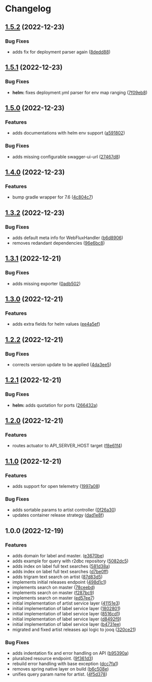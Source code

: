 # Changelog

## [1.5.2](https://github.com/sweatboys/open-discogs-api/compare/v1.5.1...v1.5.2) (2022-12-23)


### Bug Fixes

* adds fix for deployment parser again ([8dedd88](https://github.com/sweatboys/open-discogs-api/commit/8dedd88ae9454a93bf9dda0f533761ec8955e4e8))

## [1.5.1](https://github.com/sweatboys/open-discogs-api/compare/v1.5.0...v1.5.1) (2022-12-23)


### Bug Fixes

* **helm:** fixes deployment.yml parser for env map ranging ([7f09eb8](https://github.com/sweatboys/open-discogs-api/commit/7f09eb821d606a5cad36ec911b6947596735a39b))

## [1.5.0](https://github.com/sweatboys/open-discogs-api/compare/v1.4.0...v1.5.0) (2022-12-23)


### Features

* adds documentations with helm env support ([a591802](https://github.com/sweatboys/open-discogs-api/commit/a5918025402916a1cdab0a0455f0ca792d3c7e98))


### Bug Fixes

* adds missing configurable swagger-ui-url ([27467d8](https://github.com/sweatboys/open-discogs-api/commit/27467d8ca5307682d43f01a52a13ac7d3f3a64ea))

## [1.4.0](https://github.com/sweatboys/open-discogs-api/compare/v1.3.2...v1.4.0) (2022-12-23)


### Features

* bump gradle wrapper for 7.6 ([4c804c7](https://github.com/sweatboys/open-discogs-api/commit/4c804c71fdcc2fe2725c82fd3e50ccf4615fe503))

## [1.3.2](https://github.com/sweatboys/open-discogs-api/compare/v1.3.1...v1.3.2) (2022-12-23)


### Bug Fixes

* adds default meta info for WebFluxHandler ([b6d8906](https://github.com/sweatboys/open-discogs-api/commit/b6d8906fd9274973d8d2b7db99a8bf15e8655092))
* removes redandant dependencies ([96e6bc8](https://github.com/sweatboys/open-discogs-api/commit/96e6bc8763dc8de3c61d4246330db4c8e8570483))

## [1.3.1](https://github.com/sweatboys/open-discogs-api/compare/v1.3.0...v1.3.1) (2022-12-21)


### Bug Fixes

* adds missing exporter ([0adb502](https://github.com/sweatboys/open-discogs-api/commit/0adb502ae6fde792e4b6fa3fe776779515555100))

## [1.3.0](https://github.com/sweatboys/open-discogs-api/compare/v1.2.2...v1.3.0) (2022-12-21)


### Features

* adds extra fields for helm values ([ee4a5ef](https://github.com/sweatboys/open-discogs-api/commit/ee4a5eff98c6b5b279f3173bafd62372f00dc93e))

## [1.2.2](https://github.com/sweatboys/open-discogs-api/compare/v1.2.1...v1.2.2) (2022-12-21)


### Bug Fixes

* corrects version update to be applied ([4da3ee5](https://github.com/sweatboys/open-discogs-api/commit/4da3ee5e6460e76e4b8b12cbe32d9f8bed18208c))

## [1.2.1](https://github.com/sweatboys/open-discogs-api/compare/v1.2.0...v1.2.1) (2022-12-21)


### Bug Fixes

* **helm:** adds quotation for ports ([266432a](https://github.com/sweatboys/open-discogs-api/commit/266432a69f65aaf8f4691cfa79b5af1b67ebfec8))

## [1.2.0](https://github.com/sweatboys/open-discogs-api/compare/v1.1.0...v1.2.0) (2022-12-21)


### Features

* routes actuator to API_SERVER_HOST target ([f8e61f4](https://github.com/sweatboys/open-discogs-api/commit/f8e61f4eb715d601412bfaed0b14874853bd1c00))

## [1.1.0](https://github.com/sweatboys/open-discogs-api/compare/v1.0.0...v1.1.0) (2022-12-21)


### Features

* adds support for open telemetry ([1997a08](https://github.com/sweatboys/open-discogs-api/commit/1997a085f546dba9551fb2a74cb5f077940fc7fd))


### Bug Fixes

* adds sortable params to artist controller ([0f26a30](https://github.com/sweatboys/open-discogs-api/commit/0f26a30445f6b643ee4ad6d9463b6ae9b8aa046e))
* updates container release strategy ([dad1e8f](https://github.com/sweatboys/open-discogs-api/commit/dad1e8f5effc5fa525f052e3eabce9b60ee29a19))

## 1.0.0 (2022-12-19)


### Features

* adds domain for label and master. ([e3670be](https://github.com/sweatboys/open-discogs-api/commit/e3670be18104db5883e666b2ffe6003692aaa779))
* adds example for query with r2dbc repository ([5082dc5](https://github.com/sweatboys/open-discogs-api/commit/5082dc514d385aad75bdd896d7d0b435cb7c577b))
* adds index on label full text searches ([581d38a](https://github.com/sweatboys/open-discogs-api/commit/581d38ae6452293cc9f142298e7d7a8b1214d3dd))
* adds index on label full text searches ([d7be0ff](https://github.com/sweatboys/open-discogs-api/commit/d7be0ff296db074c29a779e6333f3ac915fafecb))
* adds trigram text search on artist ([87d83d5](https://github.com/sweatboys/open-discogs-api/commit/87d83d5c9d9953803b4952617dcee6e61bbb0313))
* implements initial releases endpoint ([498d1c1](https://github.com/sweatboys/open-discogs-api/commit/498d1c18d78418a0be6de9de6d40c002d0648ce3))
* implements search on master ([78ceebd](https://github.com/sweatboys/open-discogs-api/commit/78ceebdd78e27f1aa9662e516f9947d5f12ee5b5))
* implements search on master ([f287bc9](https://github.com/sweatboys/open-discogs-api/commit/f287bc9de4ccfefde64995232c9a5f72fbba2011))
* implements search on master ([ed57ee7](https://github.com/sweatboys/open-discogs-api/commit/ed57ee77c851a5e8b1c09c9c9e8dce906293bc2c))
* initial implementation of artist service layer ([41151e3](https://github.com/sweatboys/open-discogs-api/commit/41151e3328a64ca3340b2fffb07bee00b538241f))
* initial implementation of label service layer ([1802801](https://github.com/sweatboys/open-discogs-api/commit/18028018aa6c54df6d30b5c13c3c34347959a548))
* initial implementation of label service layer ([8516cd1](https://github.com/sweatboys/open-discogs-api/commit/8516cd1a69999b634c809207cbb5e3bafe4ebb76))
* initial implementation of label service layer ([d8492f9](https://github.com/sweatboys/open-discogs-api/commit/d8492f9df6ca1533e15108a023278e75550d051a))
* initial implementation of label service layer ([b4731ee](https://github.com/sweatboys/open-discogs-api/commit/b4731ee4bd2bfafd77f9712adc6bf331c681137f))
* migrated and fixed artist releases api logic to jooq ([320ce21](https://github.com/sweatboys/open-discogs-api/commit/320ce2150ae185fb6b015e3c6a894b0a5468cecc))


### Bug Fixes

* adds indentation fix and error handling on API ([b95390a](https://github.com/sweatboys/open-discogs-api/commit/b95390a093a61efc62f3fd9a346c2a52d6e665ba))
* pluralized resource endpoint. ([9f361d3](https://github.com/sweatboys/open-discogs-api/commit/9f361d33422f6ddff676b98e49640c091cd7b37e))
* rebuild error handling with base exception ([dcc7fa1](https://github.com/sweatboys/open-discogs-api/commit/dcc7fa1af29fcba7b12bd2686dc41f06ee584e17))
* removes spring native layer on build ([b6c508e](https://github.com/sweatboys/open-discogs-api/commit/b6c508e6136895bbf3f7e253f240276e34b87d8f))
* unifies query param name for artist. ([4f5d378](https://github.com/sweatboys/open-discogs-api/commit/4f5d378fe695b6fc04719a31e434b72bc7f5b36c))
